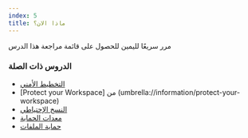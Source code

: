 ```yaml
---
index: 5
title: ماذا الان؟
---
```

مرر سريعًا لليمين للحصول على قائمة مراجعة هذا الدرس

### الدروس ذات الصلة

*   [التخطيط الأمني](umbrella://assess-your-risk/security-planning)
*   [Protect your Workspace] من (umbrella://information/protect-your-workspace) 
*   [النسخ الإحتياطي](umbrella://information/backing-up)
*   [معدات الحماية](umbrella://information/safely-deleting)
*   [حماية الملفات](umbrella://information/protecting-files)